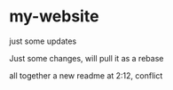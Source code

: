 # my-website

just some updates

Just some changes, will pull it as a rebase

all together a new readme at 2:12, conflict
